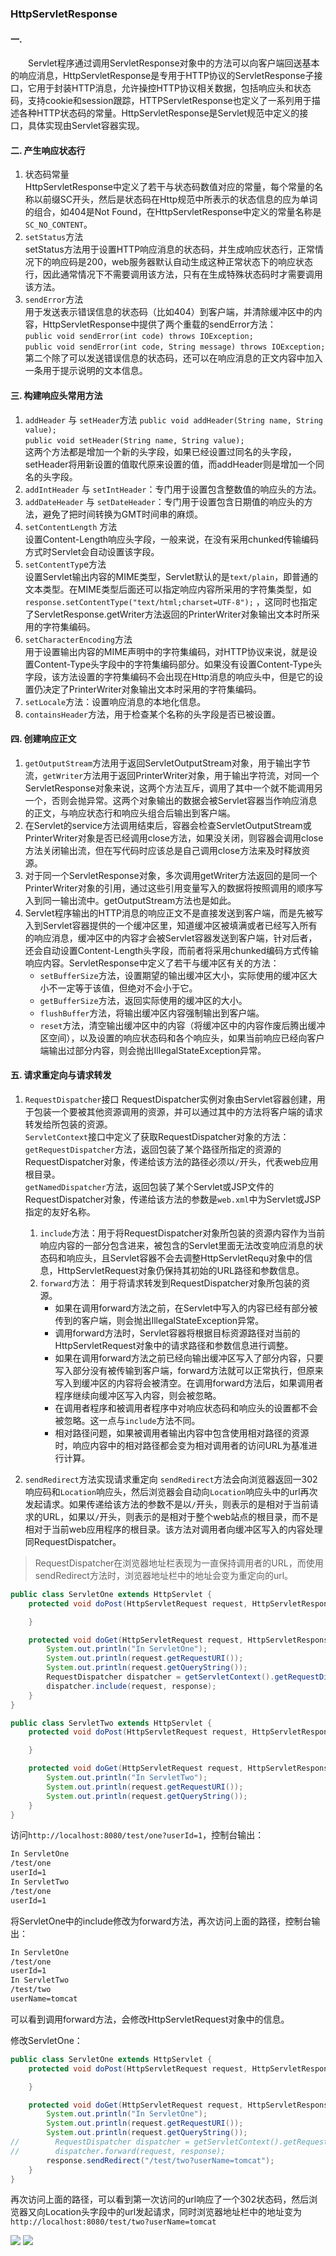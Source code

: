 ### HttpServletResponse
#### 一.
&emsp;&emsp;Servlet程序通过调用ServletResponse对象中的方法可以向客户端回送基本的响应消息，HttpServletResponse是专用于HTTP协议的ServletResponse子接口，它用于封装HTTP消息，允许操控HTTP协议相关数据，包括响应头和状态码，支持cookie和session跟踪，HTTPServletResponse也定义了一系列用于描述各种HTTP状态码的常量。HttpServletResponse是Servlet规范中定义的接口，具体实现由Servlet容器实现。
#### 二. 产生响应状态行
1. 状态码常量  
HttpServletResponse中定义了若干与状态码数值对应的常量，每个常量的名称以前缀SC开头，然后是状态码在Http规范中所表示的状态信息的应为单词的组合，如404是Not Found，在HttpServletResponse中定义的常量名称是`SC_NO_CONTENT`。
2. `setStatus`方法  
setStatus方法用于设置HTTP响应消息的状态码，并生成响应状态行，正常情况下的响应码是200，web服务器默认自动生成这种正常状态下的响应状态行，因此通常情况下不需要调用该方法，只有在生成特殊状态码时才需要调用该方法。
3. `sendError`方法  
用于发送表示错误信息的状态码（比如404）到客户端，并清除缓冲区中的内容，HttpServletResponse中提供了两个重载的sendError方法：  
`public void sendError(int code) throws IOException;`  
`public void sendError(int code, String message) throws IOException;`  
第二个除了可以发送错误信息的状态码，还可以在响应消息的正文内容中加入一条用于提示说明的文本信息。 

#### 三. 构建响应头常用方法
1. `addHeader` 与 `setHeader`方法
`public void addHeader(String name, String value);`  
`public void setHeader(String name, String value);`  
这两个方法都是增加一个新的头字段，如果已经设置过同名的头字段，setHeader将用新设置的值取代原来设置的值，而addHeader则是增加一个同名的头字段。
2. `addIntHeader` 与 `setIntHeader`：专门用于设置包含整数值的响应头的方法。
3. `addDateHeader` 与 `setDateHeader`：专门用于设置包含日期值的响应头的方法，避免了把时间转换为GMT时间串的麻烦。
4. `setContentLength` 方法  
设置Content-Length响应头字段，一般来说，在没有采用chunked传输编码方式时Servlet会自动设置该字段。
5. `setContentTyp`e方法  
设置Servlet输出内容的MIME类型，Servlet默认的是`text/plain`，即普通的文本类型。在MIME类型后面还可以指定响应内容所采用的字符集类型，如`response.setContentType("text/html;charset=UTF-8");` ，这同时也指定了ServletResponse.getWriter方法返回的PrinterWriter对象输出文本时所采用的字符集编码。
6. `setCharacterEncoding`方法  
用于设置输出内容的MIME声明中的字符集编码，对HTTP协议来说，就是设置Content-Type头字段中的字符集编码部分。如果没有设置Content-Type头字段，该方法设置的字符集编码不会出现在Http消息的响应头中，但是它的设置仍决定了PrinterWriter对象输出文本时采用的字符集编码。
7. `setLocale`方法：设置响应消息的本地化信息。
8. `containsHeader`方法，用于检查某个名称的头字段是否已被设置。

#### 四. 创建响应正文
1. `getOutputStream`方法用于返回ServletOutputStream对象，用于输出字节流，`getWriter`方法用于返回PrinterWriter对象，用于输出字符流，对同一个ServletResponse对象来说，这两个方法互斥，调用了其中一个就不能调用另一个，否则会抛异常。这两个对象输出的数据会被Servlet容器当作响应消息的正文，与响应状态行和响应头组合后输出到客户端。
2. 在Servlet的service方法调用结束后，容器会检查ServletOutputStream或PrinterWriter对象是否已经调用close方法，如果没关闭，则容器会调用close方法关闭输出流，但在写代码时应该总是自己调用close方法来及时释放资源。
3. 对于同一个ServletResponse对象，多次调用getWriter方法返回的是同一个PrinterWriter对象的引用，通过这些引用变量写入的数据将按照调用的顺序写入到同一输出流中。getOutputStream方法也是如此。
4. Servlet程序输出的HTTP消息的响应正文不是直接发送到客户端，而是先被写入到Servlet容器提供的一个缓冲区里，知道缓冲区被填满或者已经写入所有的响应消息，缓冲区中的内容才会被Servlet容器发送到客户端，针对后者，还会自动设置Content-Length头字段，而前者将采用chunked编码方式传输响应内容。ServletResponse中定义了若干与缓冲区有关的方法：    
    * `setBufferSize`方法，设置期望的输出缓冲区大小，实际使用的缓冲区大小不一定等于该值，但绝对不会小于它。
    * `getBufferSize`方法，返回实际使用的缓冲区的大小。
    * `flushBuffer`方法，将输出缓冲区内容强制输出到客户端。
    * `reset`方法，清空输出缓冲区中的内容（将缓冲区中的内容作废后腾出缓冲区空间），以及设置的响应状态码和各个响应头，如果当前响应已经向客户端输出过部分内容，则会抛出IllegalStateException异常。

#### 五. 请求重定向与请求转发
1. `RequestDispatcher`接口
RequestDispatcher实例对象由Servlet容器创建，用于包装一个要被其他资源调用的资源，并可以通过其中的方法将客户端的请求转发给所包装的资源。  
`ServletContext`接口中定义了获取RequestDispatcher对象的方法：  
`getRequestDispatcher`方法，返回包装了某个路径所指定的资源的RequestDispatcher对象，传递给该方法的路径必须以`/`开头，代表web应用根目录。   
`getNamedDispatcher`方法，返回包装了某个Servlet或JSP文件的RequestDispatcher对象，传递给该方法的参数是`web.xml`中为Servlet或JSP指定的友好名称。  
    1. `include`方法：用于将RequestDispatcher对象所包装的资源内容作为当前响应内容的一部分包含进来，被包含的Servlet里面无法改变响应消息的状态码和响应头，且Servlet容器不会去调整HttpServletRequ对象中的信息，HttpServletRequest对象仍保持其初始的URL路径和参数信息。  
    2. `forward`方法： 用于将请求转发到RequestDispatcher对象所包装的资源。  
        * 如果在调用forward方法之前，在Servlet中写入的内容已经有部分被传到的客户端，则会抛出IllegalStateException异常。
        * 调用forward方法时，Servlet容器将根据目标资源路径对当前的HttpServletRequest对象中的请求路径和参数信息进行调整。
        * 如果在调用forward方法之前已经向输出缓冲区写入了部分内容，只要写入部分没有被传输到客户端，forward方法就可以正常执行，但原来写入到缓冲区的内容将会被清空。在调用forward方法后，如果调用者程序继续向缓冲区写入内容，则会被忽略。
        * 在调用者程序和被调用者程序中对响应状态码和响应头的设置都不会被忽略。这一点与`include`方法不同。
        * 相对路径问题，如果被调用者输出内容中包含使用相对路径的资源时，响应内容中的相对路径都会变为相对调用者的访问URL为基准进行计算。   
    
2. `sendRedirect`方法实现请求重定向
`sendRedirect`方法会向浏览器返回一302响应码和`Location`响应头，然后浏览器会自动向`Location`响应头中的url再次发起请求。如果传递给该方法的参数不是以`/`开头，则表示的是相对于当前请求的URL，如果以`/`开头，则表示的是相对于整个web站点的根目录，而不是相对于当前web应用程序的根目录。该方法对调用者向缓冲区写入的内容处理同RequestDispatcher。

> RequestDispatcher在浏览器地址栏表现为一直保持调用者的URL，而使用sendRedirect方法时，浏览器地址栏中的地址会变为重定向的url。  

```java
public class ServletOne extends HttpServlet {
    protected void doPost(HttpServletRequest request, HttpServletResponse response) throws ServletException, IOException {

    }

    protected void doGet(HttpServletRequest request, HttpServletResponse response) throws ServletException, IOException {
        System.out.println("In ServletOne");
        System.out.println(request.getRequestURI());
        System.out.println(request.getQueryString());
        RequestDispatcher dispatcher = getServletContext().getRequestDispatcher("/test/two?userName=tomcat");
        dispatcher.include(request, response);
    }
}

public class ServletTwo extends HttpServlet {
    protected void doPost(HttpServletRequest request, HttpServletResponse response) throws ServletException, IOException {

    }

    protected void doGet(HttpServletRequest request, HttpServletResponse response) throws ServletException, IOException {
        System.out.println("In ServletTwo");
        System.out.println(request.getRequestURI());
        System.out.println(request.getQueryString());
    }
}
```
访问`http://localhost:8080/test/one?userId=1`，控制台输出：
```txt
In ServletOne
/test/one
userId=1
In ServletTwo
/test/one
userId=1
```

将ServletOne中的include修改为forward方法，再次访问上面的路径，控制台输出：
```txt
In ServletOne
/test/one
userId=1
In ServletTwo
/test/two
userName=tomcat
```
可以看到调用forward方法，会修改HttpServletRequest对象中的信息。

修改ServletOne：
```java
public class ServletOne extends HttpServlet {
    protected void doPost(HttpServletRequest request, HttpServletResponse response) throws ServletException, IOException {

    }

    protected void doGet(HttpServletRequest request, HttpServletResponse response) throws ServletException, IOException {
        System.out.println("In ServletOne");
        System.out.println(request.getRequestURI());
        System.out.println(request.getQueryString());
//        RequestDispatcher dispatcher = getServletContext().getRequestDispatcher("/test/two?userName=tomcat");
//        dispatcher.forward(request, response);
        response.sendRedirect("/test/two?userName=tomcat");
    }
}
```

再次访问上面的路径，可以看到第一次访问的url响应了一个302状态码，然后浏览器又向Location头字段中的url发起请求，同时浏览器地址栏中的地址变为`http://localhost:8080/test/two?userName=tomcat`

![](../imgs/2018-05-13_201616.png)
![](../imgs/I]IM43Z9DO3~PLPK7]4JA`V.png)